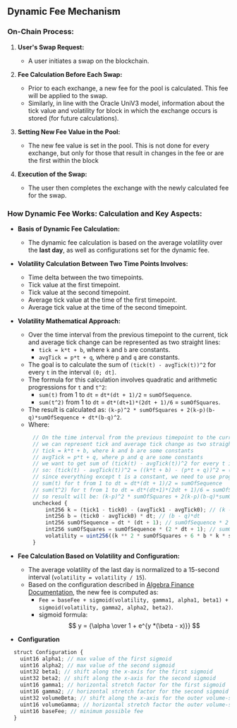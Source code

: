 ## Dynamic Fee Mechanism

### On-Chain Process:
1. **User's Swap Request:**
   - A user initiates a swap on the blockchain.

2. **Fee Calculation Before Each Swap:**
   - Prior to each exchange, a new fee for the pool is calculated. This fee will be applied to the swap.
   - Similarly, in line with the Oracle UniV3 model, information about the tick value and volatility for block in which the exchange occurs is stored (for future calculations).

3. **Setting New Fee Value in the Pool:**
   - The new fee value is set in the pool. This is not done for every exchange, but only for those that result in changes in the fee or are the first within the block

4. **Execution of the Swap:**
   - The user then completes the exchange with the newly calculated fee for the swap.

### How Dynamic Fee Works: Calculation and Key Aspects:
- **Basis of Dynamic Fee Calculation:**
  - The dynamic fee calculation is based on the average volatility over the **last day**, as well as configurations set for the dynamic fee.

- **Volatility Calculation Between Two Time Points Involves:**
  - Time delta between the two timepoints.
  - Tick value at the first timepoint.
  - Tick value at the second timepoint.
  - Average tick value at the time of the first timepoint.
  - Average tick value at the time of the second timepoint.
  
- **Volatility Mathematical Approach:**
  - Over the time interval from the previous timepoint to the current, tick and average tick change can be represented as two straight lines:
    - `tick = k*t + b`, where `k` and `b` are constants.
    - `avgTick = p*t + q`, where `p` and `q` are constants.
  - The goal is to calculate the sum of `(tick(t) - avgTick(t))^2` for every `t` in the interval `(0; dt]`.
  - The formula for this calculation involves quadratic and arithmetic progressions for `t` and `t^2`:
    - `sum(t)` from 1 to `dt` = `dt*(dt + 1)/2` = `sumOfSequence`.
    - `sum(t^2)` from 1 to `dt` = `dt*(dt+1)*(2dt + 1)/6` = `sumOfSquares`.
  - The result is calculated as: `(k-p)^2 * sumOfSquares + 2(k-p)(b-q)*sumOfSequence + dt*(b-q)^2`.
  - Where:
```js
        // On the time interval from the previous timepoint to the current
        // we can represent tick and average tick change as two straight lines:
        // tick = k*t + b, where k and b are some constants
        // avgTick = p*t + q, where p and q are some constants
        // we want to get sum of (tick(t) - avgTick(t))^2 for every t in the interval (0; dt]
        // so: (tick(t) - avgTick(t))^2 = ((k*t + b) - (p*t + q))^2 = (k-p)^2 * t^2 + 2(k-p)(b-q)t + (b-q)^2
        // since everything except t is a constant, we need to use progressions for t and t^2:
        // sum(t) for t from 1 to dt = dt*(dt + 1)/2 = sumOfSequence
        // sum(t^2) for t from 1 to dt = dt*(dt+1)*(2dt + 1)/6 = sumOfSquares
        // so result will be: (k-p)^2 * sumOfSquares + 2(k-p)(b-q)*sumOfSequence + dt*(b-q)^2
        unchecked {
            int256 k = (tick1 - tick0) - (avgTick1 - avgTick0); // (k - p)*dt
            int256 b = (tick0 - avgTick0) * dt; // (b - q)*dt
            int256 sumOfSequence = dt * (dt + 1); // sumOfSequence * 2
            int256 sumOfSquares = sumOfSequence * (2 * dt + 1); // sumOfSquares * 6
            volatility = uint256((k ** 2 * sumOfSquares + 6 * b * k * sumOfSequence + 6 * dt * b ** 2) / (6 * dt ** 2));
        }
```

- **Fee Calculation Based on Volatility and Configuration:**
  - The average volatility of the last day is normalized to a 15-second interval (`volatility = volatility / 15`).
  - Based on the configuration described in [Algebra Finance Documentation](https://docs.algebra.finance/en/docs/contracts/adaptive-fee/math/how-to-tweak-formula-behaviour), the new fee is computed as:
    - `Fee = baseFee + sigmoid(volatility, gamma1, alpha1, beta1) + sigmoid(volatility, gamma2, alpha2, beta2)`.
    - sigmoid formula:
$$ y = {\alpha \over 1 + e^{y *(\beta - x)}} $$

- **Configuration**
```js
  struct Configuration {
    uint16 alpha1; // max value of the first sigmoid
    uint16 alpha2; // max value of the second sigmoid
    uint32 beta1; // shift along the x-axis for the first sigmoid
    uint32 beta2; // shift along the x-axis for the second sigmoid
    uint16 gamma1; // horizontal stretch factor for the first sigmoid
    uint16 gamma2; // horizontal stretch factor for the second sigmoid
    uint32 volumeBeta; // shift along the x-axis for the outer volume-sigmoid
    uint16 volumeGamma; // horizontal stretch factor the outer volume-sigmoid
    uint16 baseFee; // minimum possible fee
  }
```